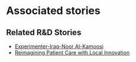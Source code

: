 # Associated stories

<!-- !!DO NOT REMOVE!! start autogenerated hyperlinks -->
## Related R&D Stories
- [Experimenter-Iraq-Noor Al-Kamoosi](/RnD-Archive/stories/?doc=Experimenters_IRQ)
- [Reimagining Patient Care with Local Innovation](/RnD-Archive/stories/?doc=Explorers_RWA)
<!-- !!DO NOT REMOVE!! end autogenerated hyperlinks -->